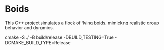 # Boids
This C++ project simulates a flock of flying boids, mimicking realistic group behavior and dynamics.


cmake -S ./ -B build/release -DBUILD_TESTING=True -DCMAKE_BUILD_TYPE=Release